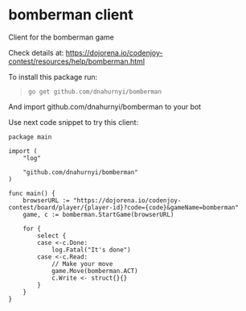 # bomberman client
Client for the bomberman game

Check details at: https://dojorena.io/codenjoy-contest/resources/help/bomberman.html

To install this package run:
 > `go get github.com/dnahurnyi/bomberman`

And import github.com/dnahurnyi/bomberman to your bot

Use next code snippet to try this client:
```
package main

import (
	"log"

	"github.com/dnahurnyi/bomberman"
)

func main() {
	browserURL := "https://dojorena.io/codenjoy-contest/board/player/{player-id}?code={code}&gameName=bomberman"
	game, c := bomberman.StartGame(browserURL)

	for {
		select {
		case <-c.Done:
			log.Fatal("It's done")
		case <-c.Read:
			// Make your move
			game.Move(bomberman.ACT)
			c.Write <- struct{}{}
		}
	}
}

```
